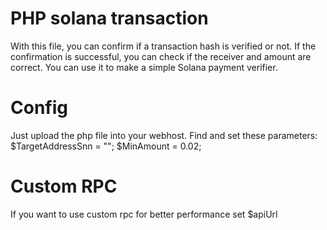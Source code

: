 # PHP solana transaction 

With this file, you can confirm if a transaction hash is verified or not. If the confirmation is successful, you can check if the receiver and amount are correct. You can use it to make a simple Solana payment verifier.

# Config

Just upload the php file into your webhost.
Find and set these parameters:
$TargetAddressSnn = "";
$MinAmount = 0.02;

# Custom RPC

If you want to use custom rpc for better performance set $apiUrl

